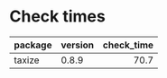 # Check times

|package |version | check_time|
|:-------|:-------|----------:|
|taxize  |0.8.9   |       70.7|


